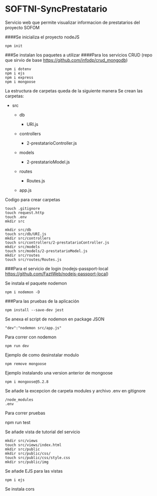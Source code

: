 # SOFTNI-SyncPrestatario

 Servicio web que permite visualizar informacion de prestatarios del proyecto SOFOM

####Se inicializa el proyecto nodeJS

```
npm init
```

###Se instalan los paquetes a utilizar
####Para los servicios CRUD (repo que sirvio de base https://github.com/infodp/crud_mongodb)

```
npm i dotenv
npm i ejs
npm i express
npm i mongoose
```

La estructura de carpetas queda de la siguiente manera
Se crean las carpetas:

- src
  - db

    - URI.js
  - controllers

    - 2-prestatarioController.js
  - models

    - 2-prestatarioModel.js
  - routes

    - Routes.js
  - app.js

Codigo para crear carpetas

```
touch .gitignore
touch request.http
touch .env
mkdir src

mkdir src/db
touch src/db/URI.js
mkdir src/controllers
touch src/controllers/2-prestatarioController.js
mkdir src/models
touch src/models/2-prestatarioModel.js
mkdir src/routes
touch src/routes/Routes.js
```

###Para el servicio de login (nodejs-passport-local https://github.com/FaztWeb/nodejs-passport-local)

Se instala el paquete nodemon

```
npm i nodemon -D
```

###Para las pruebas de la aplicación

```
npm install --save-dev jest
```

Se anexa el script de nodemon en package JSON

```
"dev":"nodemon src/app.js"
```

Para correr con nodemon

```
npm run dev
```

Ejemplo de como desinstalar modulo

```
npm remove mongoose
```

Ejemplo instalando una version anterior de mongoose

```
npm i mongoose@5.2.8
```

Se añade la excepcion de carpeta modules y archivo .env en gitignore

```
/node_modules
.env
```

Para correr pruebas

npm run test

Se añade vista de tutorial del servicio

```
mkdir src/views
touch src/views/index.html
mkdir src/public
mkdir src/public/css/
touch src/public/css/style.css
mkdir src/public/img
```

Se añade EJS para las vistas

`npm i ejs`


Se instala cors
